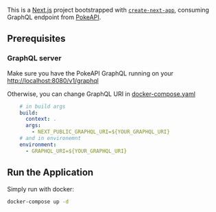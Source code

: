 This is a [Next.js](https://nextjs.org/) project bootstrapped with [`create-next-app`](https://github.com/vercel/next.js/tree/canary/packages/create-next-app), consuming GraphQL endpoint from [PokeAPI](https://github.com/PokeAPI/pokeapi).

## Prerequisites

### GraphQL server
Make sure you have the PokeAPI GraphQL running on your [http://localhost:8080/v1/graphql](http://localhost:8080/v1/graphql)

Otherwise, you can change GraphQL URI in [docker-compose.yaml](./docker-compose.yaml)
```yaml
    # in build args
    build:
      context: .
      args:
        - NEXT_PUBLIC_GRAPHQL_URI=${YOUR_GRAPHQL_URI}
    # and in environemnt
    environment:
      - GRAPHQL_URI=${YOUR_GRAPHQL_URI}
```

## Run the Application

Simply run with docker:

```sh
docker-compose up -d
```